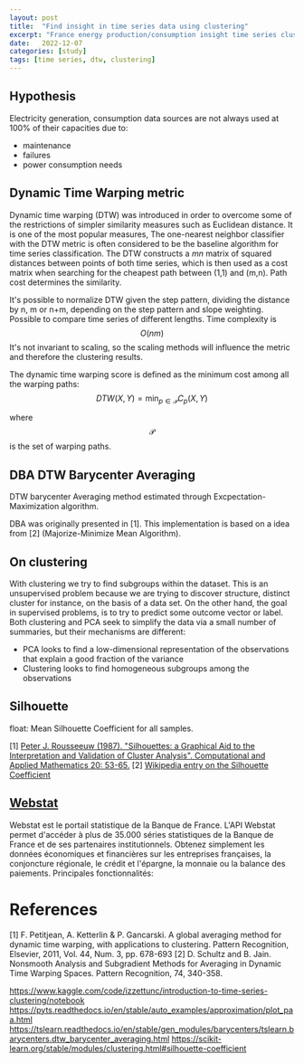 ```yaml
---
layout: post
title:  "Find insight in time series data using clustering"
excerpt: "France energy production/consumption insight time series clustering"
date:   2022-12-07
categories: [study]
tags: [time series, dtw, clustering]
---
```


## Hypothesis
Electricity generation, consumption data sources are not always used at 100% of their capacities due to:
* maintenance
* failures
* power consumption needs

## Dynamic Time Warping metric

Dynamic time warping (DTW) was introduced in order to overcome some of the restrictions of simpler similarity measures such as Euclidean distance.
It is one of the most popular measures, The one-nearest neighbor classifier with the DTW metric is often considered to be the baseline algorithm for time series classification.
The DTW constructs a *mn* matrix of squared distances between points of both time series, which is then used as a cost matrix when searching for the cheapest path between (1,1) and (m,n). Path cost determines the similarity.

It's possible to normalize DTW given the step pattern, dividing the distance by n, m or n+m, depending on the step pattern and slope weighting.
Possible to compare time series of different lengths.
Time complexity is $$O(nm)$$
It's not invariant to scaling, so the scaling methods will influence the metric and therefore the clustering results.

The dynamic time warping score is defined as the minimum cost among all the warping paths:
$$
DTW(X,Y) = \min_{p \in \mathcal{P}} C_p(X,Y)
$$

where $$\mathcal{P}$$ is the set of warping paths.

## DBA DTW Barycenter Averaging
DTW barycenter Averaging method estimated through Excpectation-Maximization algorithm.

DBA was originally presented in [1]. This implementation is based on a idea from [2] (Majorize-Minimize Mean Algorithm).

## On clustering
With clustering we try to find subgroups within the dataset. This is an unsupervised problem because we are trying to discover structure, distinct cluster for instance, on the basis of a data set. On the other hand, the goal in supervised problems, is to try to predict some outcome vector or label.
Both clustering and PCA seek to simplify the data via a small number of summaries, but their mechanisms are different:
* PCA looks to find a low-dimensional representation of the observations that explain a good fraction of the variance
* Clustering looks to find homogeneous subgroups among the observations 


## Silhouette
float: Mean Silhouette Coefficient for all samples.



[1] [Peter J. Rousseeuw (1987). "Silhouettes: a Graphical Aid to the Interpretation and Validation of Cluster Analysis". Computational and Applied Mathematics 20: 53-65.](http://www.sciencedirect.com/science/article/pii/0377042787901257)
[2] [Wikipedia entry on the Silhouette Coefficient](https://en.wikipedia.org/wiki/Silhouette_(clustering))



## [Webstat](https://api.gouv.fr/les-api/webstat)
Webstat est le portail statistique de la Banque de France. L'API Webstat permet d'accéder à plus de 35.000 séries statistiques de la Banque de France et de ses partenaires institutionnels. Obtenez simplement les données économiques et financières sur les entreprises françaises, la conjoncture régionale, le crédit et l'épargne, la monnaie ou la balance des paiements. Principales fonctionnalités:

# References
[1]	F. Petitjean, A. Ketterlin & P. Gancarski. A global averaging method for dynamic time warping, with applications to clustering. Pattern Recognition, Elsevier, 2011, Vol. 44, Num. 3, pp. 678-693
[2]	D. Schultz and B. Jain. Nonsmooth Analysis and Subgradient Methods for Averaging in Dynamic Time Warping Spaces. Pattern Recognition, 74, 340-358.

https://www.kaggle.com/code/izzettunc/introduction-to-time-series-clustering/notebook
https://pyts.readthedocs.io/en/stable/auto_examples/approximation/plot_paa.html
https://tslearn.readthedocs.io/en/stable/gen_modules/barycenters/tslearn.barycenters.dtw_barycenter_averaging.html
https://scikit-learn.org/stable/modules/clustering.html#silhouette-coefficient

